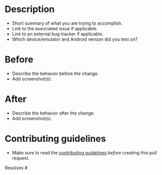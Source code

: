 # Description
- Short summary of what you are trying to accomplish.
- Link to the associated issue if applicable.
- Link to an external bug tracker if applicable.
- Which device/emulator and Android version did you test on?

# Before
- Describe the behavior before the change.
- Add screenshot(s).

# After
- Describe the behavior after the change.
- Add screenshot(s).

# Contributing guidelines
- Make sure to read the [contributing guidelines](../../CONTRIBUTING.md) *before* creating this pull request.

Resolves #
